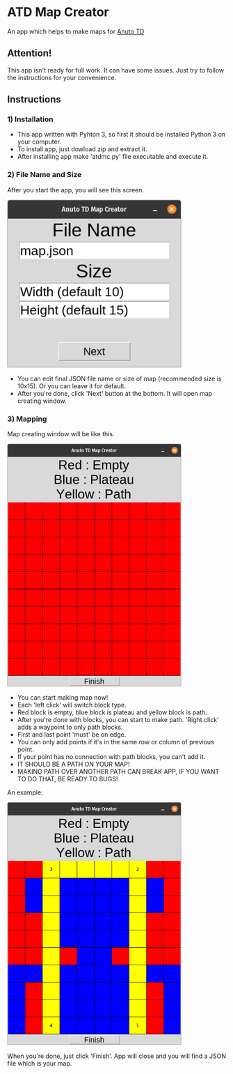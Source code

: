 # ATD Map Creator

An app which helps to make maps for [Anuto TD](https://github.com/reloZid/android-anuto)

## Attention!

This app isn't ready for full work. It can have some issues. Just try to follow the instructions for your convenience.

## Instructions

### 1) Installation

- This app written with Pyhton 3, so first it should be installed Python 3 on your computer.
- To install app, just dowload zip and extract it.
- After installing app make 'atdmc.py' file executable and execute it.

### 2) File Name and Size

After you start the app, you will see this screen.

<img src="./Screenshots/app.png" width="400" />

- You can edit final JSON file name or size of map (recommended size is 10x15). Or you can leave it for default.
- After you're done, click 'Next' button at the bottom. It will open map creating window.

### 3) Mapping

Map creating window will be like this.

<img src="./Screenshots/empty.png" width="400" />

- You can start making map now!
- Each 'left click' will switch block type.
- Red block is empty, blue block is plateau and yellow block is path.
- After you're done with blocks, you can start to make path. 'Right click' adds a waypoint to only path blocks.
- First and last point 'must' be on edge.
- You can only add points if it's in the same row or column of previous point.
- If your point has no connection with path blocks, you can't add it.
- IT SHOULD BE A PATH ON YOUR MAP!
- MAKING PATH OVER ANOTHER PATH CAN BREAK APP, IF YOU WANT TO DO THAT, BE READY TO BUGS!

An example:

<img src="./Screenshots/example.png" width="400" />

When you're done, just click 'Finish'. App will close and you will find a JSON file which is your map.
